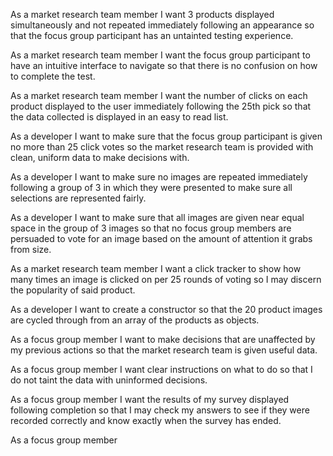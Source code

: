 As a market research team member I want 3 products displayed simultaneously and not repeated immediately following an appearance so that the focus group participant has an untainted testing experience.

As a market research team member I want the focus group participant to have an intuitive interface to navigate so that there is no confusion on how to complete the test.

As a market research team member I want the number of clicks on each product displayed to the user immediately following the 25th pick so that the data collected is displayed in an easy to read list.

As a developer I want to make sure that the focus group participant is given no more than 25 click votes so the market research team is provided with clean, uniform data to make decisions with.

As a developer I want to make sure no images are repeated immediately following a group of 3 in which they were presented to make sure all selections are represented fairly.

As a developer I want to make sure that all images are given near equal space in the group of 3 images so that no focus group members are persuaded to vote for an image based on the amount of attention it grabs from size.

As a market research team member I want a click tracker to show how many times an image is clicked on per 25 rounds of voting so I may discern the popularity of said product.

As a developer I want to create a constructor so that the 20 product images are cycled through from an array of the products as objects.

As a focus group member I want to make decisions that are unaffected by my previous actions so that the market research team is given useful data.

As a focus group member I want clear instructions on what to do so that I do not taint the data with uninformed decisions.

As a focus group member I want the results of my survey displayed following completion so that I may check my answers to see if they were recorded correctly and know exactly when the survey has ended.

As a focus group member 



